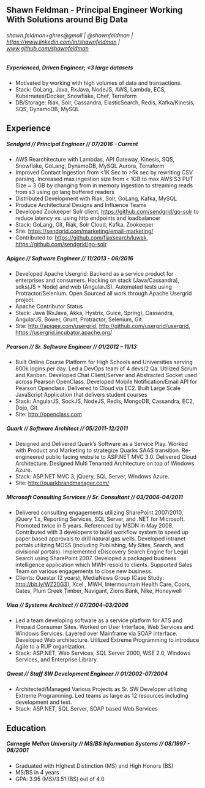 ## Shawn Feldman - Principal Engineer Working With Solutions around Big Data
###### shawn.feldman+ghres@gmail | @shawnfeldman | https://www.linkedin.com/in/shawnfeldman | www.github.com/shawnfeldman
##### Experienced, Driven Engineer; <3 large datasets
* Motivated by working with high volumes of data and transactions. 
* Stack: GoLang, Java, RxJava, NodeJS, AWS, Lambda, ECS, Kubernetes/Docker, Snowflake, Chef, Terraform
* DB/Storage: Riak, Solr, Cassandra, ElasticSearch, Redis, Kafka/Kinesis, SQS, DynamoDB, MySQL

## Experience
##### Sendgrid // Principal Engineer // 07/2016 - Current
* AWS Rearchitecture with Lambdas, API Gateway, Kinesis, SQS, Snowflake, GoLang, DynamoDB, MySQL Aurora, Terraform
* Improved Contact Ingestion from <1K Sec to >5k sec by rewriting CSV parsing.  Increased max ingestion size from < 1GB to max AWS S3 PUT Size ~ 3 GB by changing from in memory ingestion to streaming reads from s3 using go lang buffered readers
* Distributed Development with Riak, Solr, GoLang, Kafka, MySQL
* Produce Architectural Designs and Influence Teams
* Developed Zookeeper Solr client, https://github.com/sendgrid/go-solr to reduce latency vs. using http endpoints and loadbalancer 
* Stack: GoLang, Git, Riak, Solr Cloud, Kafka, Zookeeper  
* Site: https://sendgrid.com/marketing/email-marketing/
* Contributed to: https://github.com/flaxsearch/luwak, https://github.com/sendgrid/go-solr 

##### Apigee // Software Engineer // 11/2013 - 06/2016
* Developed Apache Usergrid: Backend as a service product for enterprises and consumers.  Hacking on stack (Java/Cassandra), sdks(JS + Node)  and web (AngularJS).  Automated tests using Protractor/Selenium. Open Sourced all work through Apache Usergrid project.
* Apache Contributor Status 
* Stack: Java (RxJava, Akka, Hystrix, Guice, Spring), Cassandra, AngularJS, Bower, Grunt, Protractor, Selenium, Git.  
* Site: http://apigee.com/usergrid, http://github.com/usergrid/usergrid, https://usergrid.incubator.apache.org/ 

##### Pearson // Sr. Software Engineer // 01/2012 – 11/13
* Built Online Course Platform for High Schools and Universities serving 800k logins per day. Led a DevOps team of 4 devs/2 Qa.  Utilized Scrum and Kanban. Developed Chat Client/Server and Abstracted Socket used across Pearson OpenClass. Developed Mobile Notification/Email API for Pearson Openclass. Delivered to Cloud via EC2. Built Large Scale JavaScript Application that delivers student courses
* Stack: AngularJS, SockJS, NodeJS, Redis, MongoDB, Cassandra, EC2, Dojo, Git.
* Site: http://openclass.com 

##### Quark // Software Architect // 05/2011-12/2011
* Designed and Delivered Quark’s Software as a Service Play. Worked with Product and Marketing to strategize Quarks SAAS transition. Re-engineered public facing website to ASP.NET MVC 3.0. Delivered Cloud Architecture. Designed Multi Tenanted Architecture on top of Windows Azure.  
* Stack: ASP.NET MVC 3, jQuery, SQL Server, Windows Azure.
* Site: http://quarkbrandmanager.com/

##### Microsoft Consulting Services // Sr. Consultant // 03/2006-04/2011
* Delivered consulting engagements utilizing SharePoint 2007/2010, jQuery 1.x, Reporting Services, SQL Server, and .NET for Microsoft. Promoted twice in 5 years. Referenced by MSDN in May 2008. Contributed with 3 developers to build workflow system to speed up paper based approvals to drill natural gas wells. Developed intranet portals utilizing MOSS (including Publishing, My Sites, Search, and divisional portals). Implemented eDiscovery Search Engine for Legal Search using SharePoint 2007. Developed a packaged business intelligence application which MWH resold to clients. Supported Sales Team on various engagements to close new business.  
* Clients: Questar (2 years), MediaNews Group (Case Study: http://bit.ly/WZ20G3), Xcel , MWH, Intermountain Health Care, Coors, Gates, Plum Creek Timber, Navigant, Zions Bank, Nike, Honeywell

##### Visa // Systems Architect // 07/2004-03/2006
* Led a team developing software as a service platform for ATS and Prepaid Consumer Sites. Worked on User Interface, Web Services and Windows Services. Layered over Mainframe via SOAP interface. Developed Web architecture. Utilized Extreme Programming to introduce Agile to a RUP organization. 
* Stack: ASP.NET, Web Services, SQL Server 2000, WSE 2.0, Windows Services, and Enterprise Library.

##### Qwest // Staff SW Development Engineer // 01/2002-07/2004
* Architected/Managed Various Projects as Sr. SW Developer utilizing Extreme Programming. Led teams as large as 12 resources including development and test. 
* Stack: ASP.NET, SQL Server, SOAP based Web Services

## Education
##### Carnegie Mellon University // MS/BS Information Systems // 08/1997 - 08/2001
* Graduated with Highest Distinction (MS) and High Honors (BS)
* MS/BS in 4 years
* GPA: 3.95 (MS)/3.51 (BS) out of 4.0

